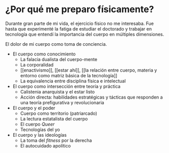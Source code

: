 # ¿Por qué me preparo físicamente?

Durante gran parte de mi vida, el ejercicio físico no me interesaba. Fue hasta que experimenté la fatiga de estudiar el doctorado y trabajar en tecnología que entendí la importancia del cuerpo en múltiples dimensiones.

El dolor de mi cuerpo como toma de conciencia.

- El cuerpo como conocimiento
  - La falacia dualista del cuerpo-mente
  - La corporalidad
  - [[enactivismo]], [[estar ahí]], [[la relación entre cuerpo, materia y entorno como matriz básica de la tecnología]]
  - La equivalencia entre disciplina física e intelectual
- El cuerpo como intersección entre teoría y práctica
  - Calistenia anarquista y el estar listo
  - Acción directa: habilidades estratégicas y tácticas que responden a una teoría prefigurativa y revolucionaria
- El cuerpo y el poder
  - Cuerpo como territorio (patriarcado)
  - La lectura estatalista del cuerpo
  - El cuerpo *Queer*
  - Tecnologías del yo
- El cuerpo y las ideologías
  - La toma del *fitness* por la derecha
  - El autocuidado apolítico

